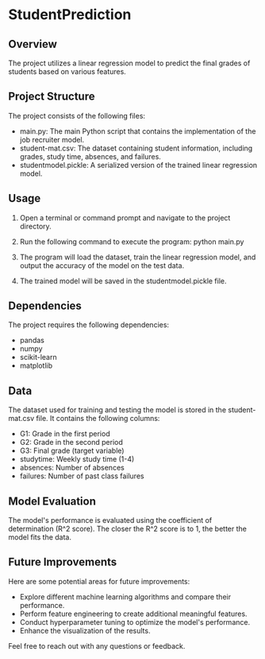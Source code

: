 # StudentPrediction

## Overview
The project utilizes a linear regression model to predict the final grades of students based on various features.

## Project Structure
The project consists of the following files:

 - main.py: The main Python script that contains the implementation of the job recruiter model.
 - student-mat.csv: The dataset containing student information, including grades, study time, absences, and failures.
 - studentmodel.pickle: A serialized version of the trained linear regression model.


## Usage

1. Open a terminal or command prompt and navigate to the project directory.
2. Run the following command to execute the program:
 python main.py

3. The program will load the dataset, train the linear regression model, and output the accuracy of the model on the test data.
4. The trained model will be saved in the studentmodel.pickle file.

## Dependencies
The project requires the following dependencies:

- pandas
- numpy
- scikit-learn
- matplotlib

## Data
The dataset used for training and testing the model is stored in the student-mat.csv file. It contains the following columns:

- G1: Grade in the first period
- G2: Grade in the second period
- G3: Final grade (target variable)
- studytime: Weekly study time (1-4)
- absences: Number of absences
- failures: Number of past class failures
 
## Model Evaluation
The model's performance is evaluated using the coefficient of determination (R^2 score). The closer the R^2 score is to 1, the better the model fits the data.

## Future Improvements
Here are some potential areas for future improvements:

- Explore different machine learning algorithms and compare their performance.
- Perform feature engineering to create additional meaningful features.
- Conduct hyperparameter tuning to optimize the model's performance.
- Enhance the visualization of the results.


Feel free to reach out with any questions or feedback.
